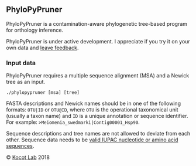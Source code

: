 PhyloPyPruner
-------------

PhyloPyPruner is a contamination-aware phylogenetic tree-based program for
orthology inference.

PhyloPyPruner is under active development. I appreciate if you try it on your
own data and [leave feedback](mailto:felix.thalen.1430@student.lu.se).

### Input data

PhyloPyPruner requires a multiple sequence alignment (MSA) and a Newick tree as
an input.

```
./phylopypruner [msa] [tree]
```

FASTA descriptions and Newick names should be in one of the following formats:
`OTU|ID` or `OTU@ID`, where `OTU` is the operational taxonomical unit (usually
a taxon name) and `ID` is a unique annotation or sequence identifier. For
example: `>Meiomenia_swedmarki|Contig00001_Hsp90`.

Sequence descriptions and tree names are not allowed to deviate from each
other. Sequence data needs to be [valid IUPAC nucleotide or amino acid
sequences](https://www.bioinformatics.org/sms/iupac.html).

© [Kocot Lab](https://www.kocotlab.com/) 2018
